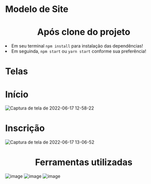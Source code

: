# Modelo de Site

<h1 align="center"> Após clone do projeto </h1>

<li> Em seu terminal <code>npm install</code> para instalação das dependências!</li>
<li> Em seguinda, <code>npm start</code> ou <code>yarn start</code> conforme sua preferência! </li>

# Telas

# Início

![Captura de tela de 2022-06-17 12-58-22](https://user-images.githubusercontent.com/91801482/174334373-1475ddc4-4ea7-4f9f-a3d1-f995ea84bae8.png)

# Inscrição

![Captura de tela de 2022-06-17 13-06-52](https://user-images.githubusercontent.com/91801482/174335692-b1de1908-5efc-4fb8-9632-e9f1a444646b.png)

<h1 align="center"> Ferramentas utilizadas </h1>

![image](https://user-images.githubusercontent.com/91801482/174336668-b75115d1-6a6f-424e-85eb-531995251656.png)
![image](https://user-images.githubusercontent.com/91801482/174336738-42b2bfee-ec6d-4623-a3fa-5660c3a812f7.png)
![image](https://user-images.githubusercontent.com/91801482/174337009-bd28037f-c72b-46ef-a649-1015f98ab474.png)
